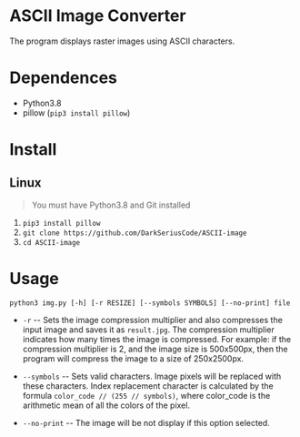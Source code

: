 # ASCII Image Converter
The program displays raster images using ASCII characters.

# Dependences
* Python3.8
* pillow (`pip3 install pillow`)

# Install
## Linux
> You must have Python3.8 and Git installed
1. `pip3 install pillow`
2. `git clone https://github.com/DarkSeriusCode/ASCII-image`
3. `cd ASCII-image`

# Usage
`python3 img.py [-h] [-r RESIZE] [--symbols SYMBOLS] [--no-print] file`

+ `-r` -- Sets the image compression multiplier and also compresses the input image and saves 						it as `result.jpg`. The compression multiplier indicates how many times the image is compressed. For example: if the compression multiplier is 2, and the image size is 500x500px, then the program will compress the image to a size of 250x2500px.

+ `--symbols` -- Sets valid characters. Image pixels will be replaced with these characters. Index replacement character is calculated by the formula `color_code // (255 // symbols)`, where color_code is the arithmetic mean of all the colors of the pixel.

+ `--no-print` -- The image will be not display if this option selected.